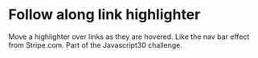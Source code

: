 # Follow along link highlighter

Move a highlighter over links as they are hovered. Like the nav bar effect from Stripe.com. Part of the Javascript30 challenge.
